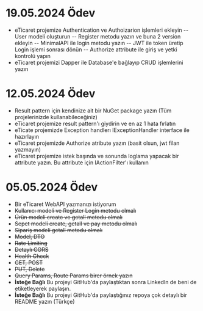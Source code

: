 # 19.05.2024 Ödev
- eTicaret projemize Authentication ve Authoizarion işlemleri ekleyin
-- User modeli oluşturun
-- Register metodu yazın ve buna 2 version ekleyin
-- MinimalAPI ile login metodu yazın
-- JWT ile token üretip Login işlemi sonrası dönün
-- Authorize attribute ile giriş ve yetki kontrolü yapın
- eTicaret projemizi Dapper ile Database'e bağlayıp CRUD işlemlerini yazın

# 12.05.2024 Ödev
- Result pattern için kendinize ait bir NuGet package yazın (Tüm projelerinizde kullanabileceğiniz)
- eTicaret projemize result pattern'ı giydirin ve en az 1 hata fırlatın
- eTicate projemizde Exception handlerı IExceptionHandler interface ile hazırlayın
- eTicaret projemizde Authorize atribute yazın (basit olsun, jwt filan yazmayın)
- eTicaret projemize istek başında ve sonunda loglama yapacak bir attribute yazın. Bu attribute için IActionFilter'ı kullanın

# 05.05.2024 Ödev
- Bir eTicaret WebAPI yazmanızı istiyorum
- <del>Kullanıcı modeli ve Register Login metodu olmalı</del>
- <del>Ürün modeli create ve getall metodu olmalı</del>
- <del>Sepet modeli create, getall ve pay metodu olmalı</del>
- <del>Sipariş modeli getall metodu olmalı</del>
- <del>Model, DTO</del> 
- <del>Rate Limiting</del>
- <del>Detaylı CORS</del>
- <del>Health Check</del>
- <del>GET, POST</del>
- <del>PUT, Delete</del>
- <del>Query Params, Route Params birer örnek yazın</del>
- **İsteğe Bağlı** Bu projeyi GitHub'da paylaştıktan sonra LinkedIn de beni de etiketleyerek paylaşın.
- **İsteğe Bağlı** Bu projeyi GitHub'da paylaştığınız repoya çok detaylı bir README yazın (Türkçe)




